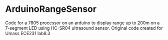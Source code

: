 # ArduinoRangeSensor
Code for a 7805 processor on an arduino to display range up to 200m on a 7-segment LED using HC-SR04 ultrasound sensor.
Original code created for Umass ECE231 lab8.3

